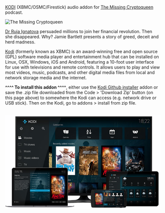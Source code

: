 <a href="https://kodi.tv">KODI<a> (XBMC/OSMC/Firestick) audio addon for <a href="http://www.bbc.co.uk/programmes/p07nkd84">The Missing Cryptoqueen</a> podcast.<br>

<img src="http://ichef.bbci.co.uk/images/ic/3000x3000/p07ns5fn.jpg" width="250" height="250" alt="The Missing Cryptoqueen"><br>

<a href="https://en.wikipedia.org/wiki/Ruja_Ignatova">Dr Ruja Ignatova</a> persuaded millions to join her financial revolution. Then she disappeared. Why? Jamie Bartlett presents a story of greed, deceit and herd madness.<br>

<a href="https://www.kodi.tv">Kodi</a> (formerly known as XBMC) is an award-winning free and open source (GPL) software media player and entertainment hub that can be installed on Linux, OSX, Windows, iOS and Android, featuring a 10-foot user interface for use with televisions and remote controls. It allows users to play and view most videos, music, podcasts, and other digital media files from local and network storage media and the internet.<br>

<b>^^^^ To install this addon ^^^^</b>, either use the <a href="https://www.tvaddons.co/github-browser-kodi/">Kodi Github installer</a> addon or save the .zip file downloaded from the Code > 'Download Zip' button (on this page above) to somewhere the Kodi can access (e.g. network drive or USB stick). Then on the Kodi, go to addons > install from zip file.<br>

<br><a href="https://www.kodi.tv"><img src="https://github.com/leopheard/Audio-Podcasts/blob/master/resources/media/about--devices.jpg?raw=true">
